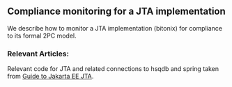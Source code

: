 ## Compliance monitoring for a JTA implementation

We describe how to monitor a JTA implementation (bitonix) for
compliance to its formal 2PC model.


### Relevant Articles:
  Relevant code for JTA and related connections to hsqdb and
  spring taken from [Guide to Jakarta EE JTA](https://www.baeldung.com/jee-jta).
